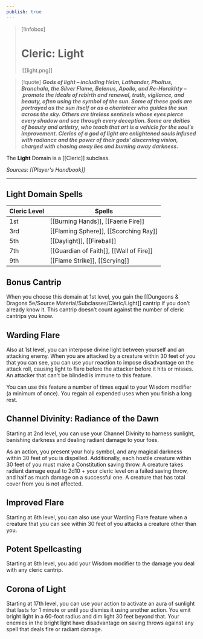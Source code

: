 ```yaml
---
publish: true
---
```

> [!infobox]
> # Cleric: Light
> ![[light.png]]

> [!quote]
> **_Gods of light – including Helm, Lathander, Pholtus, Branchala, the Silver Flame, Belenus, Apollo, and Re-Horakhty – promote the ideals of rebirth and renewal, truth, vigilance, and beauty, often using the symbol of the sun. Some of these gods are portrayed as the sun itself or as a charioteer who guides the sun across the sky. Others are tireless sentinels whose eyes pierce every shadow and see through every deception. Some are deities of beauty and artistry, who teach that art is a vehicle for the soul's improvement. Clerics of a god of light are enlightened souls infused with radiance and the power of their gods' discerning vision, charged with chasing away lies and burning away darkness._**

The **Light** Domain is a [[Cleric]] subclass.

*Sources: [[Player's Handbook]]* 
***
## Light Domain Spells
| Cleric Level | Spells                                  |
| ------------ | --------------------------------------- |
| 1st          | [[Burning Hands]], [[Faerie Fire]]      |
| 3rd          | [[Flaming Sphere]], [[Scorching Ray]]   |
| 5th          | [[Daylight]], [[Fireball]]              |
| 7th          | [[Guardian of Faith]], [[Wall of Fire]] |
| 9th          | [[Flame Strike]], [[Scrying]]           |
## Bonus Cantrip
When you choose this domain at 1st level, you gain the [[Dungeons & Dragons 5e/Source Material/Subclasses/Cleric/Light]] cantrip if you don't already know it. This cantrip doesn’t count against the number of cleric cantrips you know.
## Warding Flare
Also at 1st level, you can interpose divine light between yourself and an attacking enemy. When you are attacked by a creature within 30 feet of you that you can see, you can use your reaction to impose disadvantage on the attack roll, causing light to flare before the attacker before it hits or misses. An attacker that can't be blinded is immune to this feature.

You can use this feature a number of times equal to your Wisdom modifier (a minimum of once). You regain all expended uses when you finish a long rest.
## Channel Divinity: Radiance of the Dawn
Starting at 2nd level, you can use your Channel Divinity to harness sunlight, banishing darkness and dealing radiant damage to your foes.

As an action, you present your holy symbol, and any magical darkness within 30 feet of you is dispelled. Additionally, each hostile creature within 30 feet of you must make a Constitution saving throw. A creature takes radiant damage equal to 2d10 + your cleric level on a failed saving throw, and half as much damage on a successful one. A creature that has total cover from you is not affected.
## Improved Flare
Starting at 6th level, you can also use your Warding Flare feature when a creature that you can see within 30 feet of you attacks a creature other than you.
## Potent Spellcasting
Starting at 8th level, you add your Wisdom modifier to the damage you deal with any cleric cantrip.
## Corona of Light
Starting at 17th level, you can use your action to activate an aura of sunlight that lasts for 1 minute or until you dismiss it using another action. You emit bright light in a 60-foot radius and dim light 30 feet beyond that. Your enemies in the bright light have disadvantage on saving throws against any spell that deals fire or radiant damage.